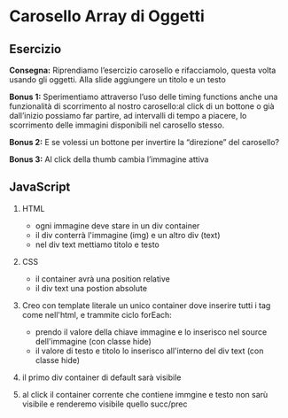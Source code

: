 Carosello Array di Oggetti
===

## Esercizio

**Consegna:**
Riprendiamo l’esercizio carosello e rifacciamolo, questa volta usando gli oggetti.
Alla slide aggiungere un titolo e un testo

**Bonus 1:**
Sperimentiamo attraverso l’uso delle timing functions anche una funzionalità di scorrimento al nostro carosello:al click di un bottone o già dall’inizio possiamo far partire, ad intervalli di tempo a piacere, lo scorrimento delle immagini disponibili nel carosello stesso.


**Bonus 2:**
E se volessi un bottone per invertire la “direzione” del carosello?

**Bonus 3:**
Al click della thumb cambia l’immagine attiva


## JavaScript

1. HTML
    - ogni immagine deve stare in un div container
    - il div conterrà l'immagine (img) e un altro div (text)
    - nel div text mettiamo titolo e testo

1. CSS 
    - il container avrà una position relative
    - il div text una postion absolute

1. Creo con template literale un unico container dove inserire tutti i tag come nell'html, e trammite ciclo forEach:
   - prendo il valore della chiave immagine e lo inserisco nel source dell'immagine (con classe hide)
   - il valore di testo e titolo lo inserisco all'interno del div text (con classe hide)

2. il primo div container di default sarà visibile

3. al click il container corrente che contiene immgine e testo non sarù visibile e renderemo visibile quello succ/prec

